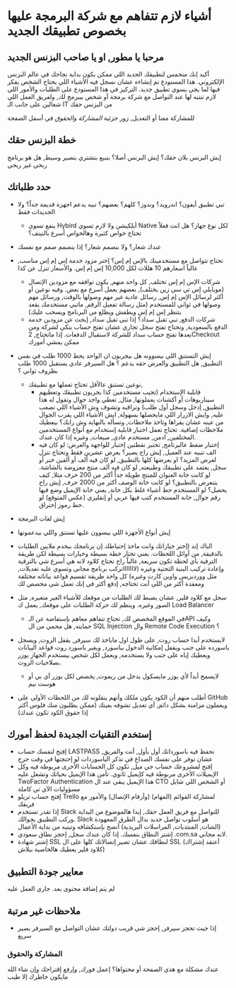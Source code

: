# أشياء لازم تتفاهم مع شركة البرمجة عليها بخصوص تطبيقك الجديد

## مرحبا يا مطور, او يا صاحب البزنس الجديد

أكيد إنك متحمس لتطبيقك الجديد اللي ممكن يكون بداية نجاحك في عالم البزنس الإلكتروني. هذا المستودع تم إنشاءه عشان نسجل فيه الأشياء اللي يحتاج الشخص يفكر فيها لما يجي يسوي تطبيق جديد. التركيز في هذا المستودع على الطلبات والأمور اللي لازم تنتبه لها عند التواصل مع شركة برمجة أو شخص بيبرمج لك, ولفريق العمل اللي شغالين على جانب الـ IT من البزنس حقك  

للمشاركة معنا أو التعديل, زور جزئية _المشاركة والحقوق_ في أسفل الصفحة

## خطة البزنس حقك
إيش البزنس بلان حقك؟ إيش البزنس أصلا؟ بتبيع بتشتري بتصير وسيط, هل هو برنامج ربحي غير ربحي


## حدد طلباتك
* تبي تطبيق أيفون؟ اندرويد؟ وندوز؟ كلهم؟ بعضهم؟ تبيه يدعم اجهزة قديمة جداً؟ ولا الجديدات فقط
  * ينفع تسوي Hybird أبلكيشن ولا لازم تسوي Native لكل نوع جهاز؟ هل انت فعلاً تحتاج خواص كثيرة وهالخواص أسرع بالنيتف؟
* عندك شعار؟ ولا بتصمم شعار؟ إذا بتصمم صمم مع نفسك
* تحتاج تتواصل مع مستخدمينك بالإس إم إس؟ إختر مزود خدمة إس إم إس مناسب, غالباً اسعارهم 10 هللات لكل 10,000 إس إم إس. والأسعار تنزل عن كذا
  * شركات الإس إم إس تختلف, كل واحد منهم, يكون توافقه مع مزودين الإتصال (موبايلي إس تي سي زين يختلف), بعضهم يعمل أسرع مع بعض. وفيه نوعين أو أكثر لرسائل الإس إم إس, رسائل عادية غير مهم وصولها بالوقت, ورسائل مهم وصولها في ثواني للمستخدم (مثل رسالة تفعيل الرقم, ماتبي مستخدمك يقعد يتنظر إس إم إس ويطفش ويطلع من البرنامج ويسحب عليك)
  * شركات الدفع, تبي تقبل سداد؟ إذا تبي تقبل سداد, إبحث عن مزودين خدمة الدفع بالسعودية, وتحتاج تفتح سجل تجاري عشان تفتح حساب بنكي لشركة ومن بعدها تفتح حساب سداد للشركة لاستقبال الدفعات. إذا ماتحتاج, 2Checkout ممكن يمشي أمورك

* إيش التستنق اللي بيسوونه هل بيجربون ان الواحد يحط 1000 طلب في نفس التطبيق, هل التطبيق والعرض حقه يدعم ؟ هل السيرفر عادي يستقبل 1000 طلب بظروف ثواني ؟
  * نوعين تستنق عالأقل تحتاج تعملها مع تطبيقك,
    * قابلية الإستخدام (تجيب مستخدمين كذا يجربون تطبيقك وتعطيهم سيناريوهات أو أكشنات يعملونها, مثال, تعطي واحد جوال وتقول له هذا التطبيق, إدخل وسجل أول طلب) وتراقبه وتشوف وش الأشياء اللي تصعب عليه, وايش الازرار اللي مايحصلها بسهولة, ايش الأشياء اللي يقرب الجوال من عينه عشان يقراها وتاخذ ملاحظات, وتسأله بالنهاية وش رايك؟ بيعطيك ملاحظات إضافية. تحتاج تعمل اختبار قابلية إستخدام مع أنواع المستخدمين المختلفين, ادمن, مستخدم عادي, مبيعات, وغيره إذا كان عندك.
    * إختبار ضغط عالبرنامج, تختبر نقطتين
        إختبار للواجهة والعرض: لو كان فيه الف تنبيه عند العميل, إيش راح يصير؟ يعرض عشرين فقط وتحتاج تنزل لعرض المزيد؟ او يعرضها كلها بالتطبيق, لو كان فيه ألف أو ألفين خبر أو سجل, يعتمد على تطبيقك وطبيعته, لو كان فيه ألف منتج معروضة بالشاشة. لو كانت خانة العنوان للمنتج طويلة جداً أكثر من 200 حرف مثلا, كيف بتنعرض بالتطبيق؟ لو كانت خانة الوصف أكثر من 2000 حرف, إيش راح يحصل؟ لو المستخدم حط أشياء غلط بكل خانة, يعني خانة الإيميل وضع فيها رقم جوال, خانة المستخدم كتب فيها عربي أو إنقليزي (عكس المتوقع) لو حط رموز إختراق.

* إيش لغات البرمجة
* إيش أنواع الأجهزة اللي بيسوون عليها تستنق واللي بيدعمونها
* الباك إند (إختر خياراتك وانت ماخذ إحتياطك إن برنامجك بيخدم ملايين الطلبات بالدقيقة, من أوائل اللحظات. يعني تختار خطة بسيطة وخيارات بسيطة لكن طريقة الترقية بأي لحظة تكون سريعة, غالباً راح تحتاج كلاود لانه هي أسرع شي بالترقية وإعادة تركيب البنية التحتية وغيره (لاااااااتركب برنامج مجاني وتسوي عليه تعديلات, مثل ووردبريس واوبن كارت وغيره) كل واحد طريقة تقسيم قواعد بياناته مختلفة ومعقدة أكثر من اللي أنت تحتاجه, إدفع أكثر في إنك تعمل شي مخصص لك
* سجل مع كلاود فلير, عشان يضبط لك الطلبات من موقعك للأشياء الغير متغيره, مثل الصور وغيره. وينظم لك حركة الطلبات على موقعك, يعمل ك Load Balancer

  * في الموقع المخصص لك, تحتاج تتفاهم معاهم بإستفاضة عن الـAPI وكيف حمايته, هل محمي من ال SQL Injection وال Remote Code Execution ؟
* لايستخدم أبدا حساب روت, على طول اول ماياخذ لك سيرفر, يقفل الروت, ويسجل باسورده على جنب ويقفل إمكانية الدخول بباسورد, ويغير باسورد روت قواعد البيانات ويعطيك إياه على جنب ولا يستخدمه, ويعمل لكل شخص بيستخدم الجهاز يوزر بصلاحيات الروت.
  * لايسمح أبداً لأي يوزر مايسكول يدخل من ريموت, يخصص لكل يوزر آي بي أو هوست نيم
* أطلب منهم أن الكود يكون ملكك وأنهم ينقلونه لك من اللحظات الأولى على GitHub ويعملون مزامنة بشكل دائم, أي تعديل تشوفه بعينك (ممكن يطلبون منك فلوس أكثر إذا حقوق الكود تكون عندك)

## إستخدم التقنيات الجديدة لحفظ أمورك
* إفتح لنفسك حساب LASTPASS تحفظ فيه باسورداتك أول بأول, أنت والفريق, عشان توفر على نفسك الصداع في تذكر الباسوردات لو إحتجتها في وقت حرج
* إفتح لمشروعك حساب جي ميل, تكون كل الحسابات الأخرى مربوطة فيه وكل الإيميلات الأخرى مربوطة فيه كإيميل ثانوي. تأمن هذا الإيميل بحياتك وتشغل عليه TwoFactor Authentication
    هذا الإيميل يبقى عند ال CTO أو الشخص اللي شايل مسؤوليات الآي تي كاملة
* إفتح حساب تريلو Trello لمشاركة القوائم (المهام) (وأرقام الإتصال) والأمور مع فريقك
* إذا تقدر تستخدم Slack للتواصل مع فريق العمل حقك, إبدا هالموضوع من البداية وركب التطبيق بجوالك. Slack هو أسلوب تواصل جديد بدال الطرق المعهودة (الشات, المنتديات, المراسلات البريدية) أنصح بإستكشافه وتبنيه من بداية الأعمال
* إشتر النطاق بنفسك. إذا كان عندك سجل, إحجز نطاق سعودي .com.sa لانه مجاني.
* إشتر شهادة SSL لنطاقك عشان تصير إتصالاتك كلها على ال SSL (أعتقد إشتراك كلاود فلير يعطيك هالخاصية ببلاش)


## معايير جودة التطبيق
لم يتم إضافة محتوى بعد. جاري العمل عليه


## ملاحظات غير مرتبة
* إذا جيت تحجز سيرفر, إحجز شي قريب دولتك عشان التواصل مع السيرفر يصير سريع


### المشاركة والحقوق

عندك مشكلة مع هذي الصفحة أو محتواها؟ إعمل فورك, وإرفع إقتراحك وإن شاء الله مايكون خاطرك إلا طيب
